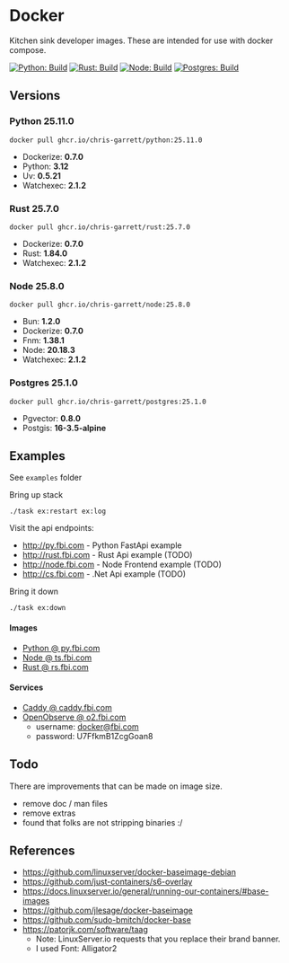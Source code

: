 # Docker

Kitchen sink developer images. These are intended for use with docker compose.

[![Python: Build](https://github.com/chris-garrett/docker/actions/workflows/build-python.yaml/badge.svg)](https://github.com/chris-garrett/docker/actions/workflows/build-python.yaml)
[![Rust: Build](https://github.com/chris-garrett/docker/actions/workflows/build-rust.yaml/badge.svg)](https://github.com/chris-garrett/docker/actions/workflows/build-rust.yaml)
[![Node: Build](https://github.com/chris-garrett/docker/actions/workflows/build-node.yaml/badge.svg)](https://github.com/chris-garrett/docker/actions/workflows/build-node.yaml)
[![Postgres: Build](https://github.com/chris-garrett/docker/actions/workflows/build-postgres.yaml/badge.svg)](https://github.com/chris-garrett/docker/actions/workflows/build-postgres.yaml)


## Versions

### Python 25.11.0

`docker pull ghcr.io/chris-garrett/python:25.11.0`

- Dockerize: **0.7.0**
- Python: **3.12**
- Uv: **0.5.21**
- Watchexec: **2.1.2**

### Rust 25.7.0

`docker pull ghcr.io/chris-garrett/rust:25.7.0`

- Dockerize: **0.7.0**
- Rust: **1.84.0**
- Watchexec: **2.1.2**

### Node 25.8.0

`docker pull ghcr.io/chris-garrett/node:25.8.0`

- Bun: **1.2.0**
- Dockerize: **0.7.0**
- Fnm: **1.38.1**
- Node: **20.18.3**
- Watchexec: **2.1.2**

### Postgres 25.1.0

`docker pull ghcr.io/chris-garrett/postgres:25.1.0`

- Pgvector: **0.8.0**
- Postgis: **16-3.5-alpine**

## Examples

See `examples` folder

Bring up stack

```
./task ex:restart ex:log
```

Visit the api endpoints:

- http://py.fbi.com - Python FastApi example
- http://rust.fbi.com - Rust Api example (TODO)
- http://node.fbi.com - Node Frontend example (TODO)
- http://cs.fbi.com - .Net Api example (TODO)

Bring it down

```
./task ex:down
```

#### Images

- [Python @ py.fbi.com](py.fbi.com)
- [Node @ ts.fbi.com](ts.fbi.com)
- [Rust @ rs.fbi.com](rs.fbi.com)

#### Services

- [Caddy @ caddy.fbi.com](caddy.fbi.com)
- [OpenObserve @ o2.fbi.com](o2.fbi.com)
  - username: docker@fbi.com
  - password: U7FfkmB1ZcgGoan8

## Todo

There are improvements that can be made on image size.

- remove doc / man files
- remove extras
- found that folks are not stripping binaries :/

## References

- https://github.com/linuxserver/docker-baseimage-debian
- https://github.com/just-containers/s6-overlay
- https://docs.linuxserver.io/general/running-our-containers/#base-images
- https://github.com/jlesage/docker-baseimage
- https://github.com/sudo-bmitch/docker-base
- https://patorjk.com/software/taag
  - Note: LinuxServer.io requests that you replace their brand banner.
  - I used Font: Alligator2
